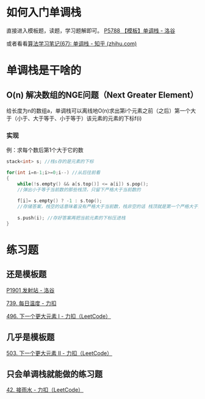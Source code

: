 # 如何入门单调栈
直接进入模板题，读题，学习题解即可。
[P5788 【模板】单调栈 - 洛谷](https://www.luogu.com.cn/problem/P5788)

或者看看[算法学习笔记(67): 单调栈 - 知乎 (zhihu.com)](https://zhuanlan.zhihu.com/p/346536592)

# 单调栈是干啥的

##   O(n) 解决数组的**NGE问题**（Next Greater Element）
给长度为n的数组a，单调栈可以离线地O(n)求出第i个元素之前（之后）第一个大于（小于、大于等于、小于等于）该元素的元素的下标f(i)

### 实现
例：求每个数后第1个大于它的数

```cpp
stack<int> s; //栈s存的是元素的下标

for(int i=n-1;i>=0;i--) //从后往前看
{
	while(!s.empty() && a[s.top()] <= a[i]) s.pop();
	//弹出小于等于当前数的那些栈顶，只留下严格大于当前数的
	
	f[i]= s.empty() ? -1 : s.top();
	//存储答案，栈空的话意味着没有严格大于当前数，栈非空的话 栈顶就是第一个严格大于当前数的下标
	
	s.push(i); //存好答案再把当前元素的下标压进栈
}
```

# 练习题
## 还是模板题
[P1901 发射站 - 洛谷](https://www.luogu.com.cn/problem/P1901)

[739. 每日温度 - 力扣](https://leetcode.cn/problems/daily-temperatures/description/)

[496. 下一个更大元素 I - 力扣（LeetCode）](https://leetcode.cn/problems/next-greater-element-i/description/)

## 几乎是模板题
[503. 下一个更大元素 II - 力扣（LeetCode）](https://leetcode.cn/problems/next-greater-element-ii/description/)

## 只会单调栈就能做的练习题
[42. 接雨水 - 力扣（LeetCode）](https://leetcode.cn/problems/trapping-rain-water/description/)

